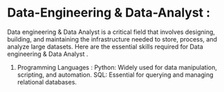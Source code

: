 # Data-Engineering & Data-Analyst :
Data engineering & Data Analyst is a critical field that involves designing, building, and maintaining the infrastructure needed to store, process, and analyze large datasets. Here are the essential skills required for Data engineering & Data Analyst .

1. Programming Languages : 
Python: Widely used for data manipulation, scripting, and automation. 
SQL: Essential for querying and managing relational databases.

